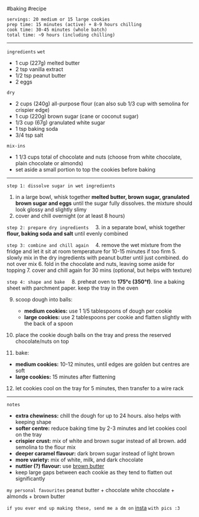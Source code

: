 #baking #recipe

`servings: 20 medium or 15 large cookies`  
`prep time: 15 minutes (active) + 8-9 hours chilling`  
`cook time: 30-45 minutes (whole batch)`  
`total time: ~9 hours (including chilling)`  

---

`ingredients`
`wet`  
- 1 cup (227g) melted butter  
- 2 tsp vanilla extract
- 1/2 tsp peanut butter
- 2 eggs  

`dry`  
- 2 cups (240g) all-purpose flour (can also sub 1/3 cup with semolina for crispier edge)
- 1 cup (220g) brown sugar (cane or coconut sugar)  
- 1/3 cup (67g) granulated white sugar  
- 1 tsp baking soda 
- 3/4 tsp salt 

`mix-ins`  
- 1 1/3 cups total of chocolate and nuts (choose from white chocolate, plain chocolate or almonds)  
- set aside a small portion to top the cookies before baking

---

`step 1: dissolve sugar in wet ingredients  `
1. in a large bowl, whisk together **melted butter, brown sugar, granulated brown sugar and eggs** until the sugar fully dissolves. the mixture should look glossy and slightly slimy
2. cover and chill overnight (or at least 8 hours)

`step 2: prepare dry ingredients  `
3. in a separate bowl, whisk together **flour, baking soda and salt** until evenly combined

`step 3: combine and chill again  `
4. remove the wet mixture from the fridge and let it sit at room temperature for 10-15 minutes if too firm
5. slowly mix in the dry ingredients with peanut butter until just combined. do not over mix
6. fold in the chocolate and nuts, leaving some aside for topping
7. cover and chill again for 30 mins (optional, but helps with texture)

`step 4: shape and bake  `
8. preheat oven to **175°c (350°f)**. line a baking sheet with parchment paper. keep the tray in the oven

9. scoop dough into balls:  
   - **medium cookies:** use 1 1/5 tablespoons of dough per cookie
   - **large cookies:** use 2 tablespoons  per cookie and flatten slightly with the back of a spoon
10. place the cookie dough balls on the tray and press the reserved chocolate/nuts on top

11. bake:
   - **medium cookies:** 10-12 minutes, until edges are golden but centres are soft
   - **large cookies:** 15 minutes after flattening
12. let cookies cool on the tray for 5 minutes, then transfer to a wire rack

---

`notes`  
- **extra chewiness:** chill the dough for up to 24 hours. also helps with keeping shape
- **softer centre:** reduce baking time by 2-3 minutes and let cookies cool on the tray
- **crispier crust:** mix of white and brown sugar instead of all brown. add semolina to the flour mix
- **deeper caramel flavour:** dark brown sugar instead of light brown
- **more variety:** mix of white, milk, and dark chocolate
- **nuttier (?) flavour:** use [brown butter](https://www.youtube.com/shorts/5ZsHgdi-V_c)
- keep large gaps between each cookie as they tend to flatten out significantly

`my personal favourites`
peanut butter + chocolate
white chocolate + almonds + brown butter

`if you ever end up making these, send me a dm on` [insta](https://www.instagram.com/idiotchiizu) `with pics :3`